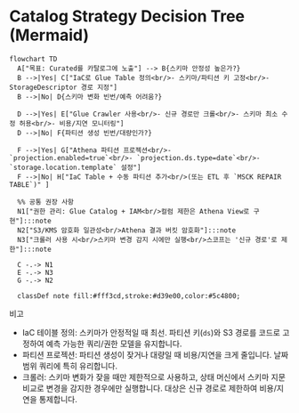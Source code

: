 # Catalog Strategy Decision Tree (Mermaid)

```mermaid
flowchart TD
  A["목표: Curated를 카탈로그에 노출"] --> B{스키마 안정성 높은가?}
  B -->|Yes| C["IaC로 Glue Table 정의<br/>- 스키마/파티션 키 고정<br/>- StorageDescriptor 경로 지정"]
  B -->|No| D{스키마 변화 빈번/예측 어려움?}

  D -->|Yes| E["Glue Crawler 사용<br/>- 신규 경로만 크롤<br/>- 스키마 최소 수정 허용<br/>- 비용/지연 모니터링"]
  D -->|No| F{파티션 생성 빈번/대량인가?}

  F -->|Yes| G["Athena 파티션 프로젝션<br/>- `projection.enabled=true`<br/>- `projection.ds.type=date`<br/>- `storage.location.template` 설정"]
  F -->|No| H["IaC Table + 수동 파티션 추가<br/>(또는 ETL 후 `MSCK REPAIR TABLE`)" ]

  %% 공통 권장 사항
  N1["권한 관리: Glue Catalog + IAM<br/>컬럼 제한은 Athena View로 구현"]:::note
  N2["S3/KMS 암호화 일관성<br/>Athena 결과 버킷 암호화"]:::note
  N3["크롤러 사용 시<br/>스키마 변경 감지 시에만 실행<br/>스코프는 '신규 경로'로 제한"]:::note

  C -.-> N1
  E -.-> N3
  G -.-> N2

  classDef note fill:#fff3cd,stroke:#d39e00,color:#5c4800;
```

비고

- IaC 테이블 정의: 스키마가 안정적일 때 최선. 파티션 키(`ds`)와 S3 경로를 코드로 고정하여 예측 가능한 쿼리/권한 모델을 유지합니다.
- 파티션 프로젝션: 파티션 생성이 잦거나 대량일 때 비용/지연을 크게 줄입니다. 날짜 범위 쿼리에 특히 유리합니다.
- 크롤러: 스키마 변화가 잦을 때만 제한적으로 사용하고, 상태 머신에서 스키마 지문 비교로 변경을 감지한 경우에만 실행합니다. 대상은 신규 경로로 제한하여 비용/지연을 통제합니다.
